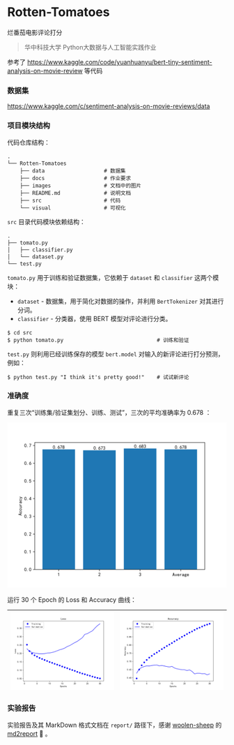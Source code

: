 # Rotten-Tomatoes

烂番茄电影评论打分

> 华中科技大学 Python大数据与人工智能实践作业

参考了 https://www.kaggle.com/code/yuanhuanyu/bert-tiny-sentiment-analysis-on-movie-review 等代码

### 数据集

https://www.kaggle.com/c/sentiment-analysis-on-movie-reviews/data

### 项目模块结构

代码仓库结构：

```plain
.
└── Rotten-Tomatoes
    ├── data                   # 数据集
    ├── docs                   # 作业要求
    ├── images                 # 文档中的图片
    ├── README.md              # 说明文档
    ├── src                    # 代码
    └── visual                 # 可视化
```

`src` 目录代码模块依赖结构：

```plain
.
├── tomato.py
│   ├── classifier.py
│   └── dataset.py
└── test.py
```

`tomato.py` 用于训练和验证数据集，它依赖于 `dataset` 和 `classifier` 这两个模块：
- `dataset` - 数据集，用于简化对数据的操作，并利用 `BertTokenizer` 对其进行分词。
- `classifier` - 分类器，使用 BERT 模型对评论进行分类。

```console
$ cd src
$ python tomato.py                              # 训练和验证
```

`test.py` 则利用已经训练保存的模型 `bert.model`  对输入的新评论进行打分预测，例如：

```console
$ python test.py "I think it's pretty good!"    # 试试新评论
```

### 准确度

重复三次“训练集/验证集划分、训练、测试”，三次的平均准确率为 0.678 ：

![bar](images/bar.png)

运行 30 个 Epoch 的 Loss 和 Accuracy 曲线：

![Loss](images/Loss.png) | ![Accuracy](images/Accuracy.png)
--- | ---

### 实验报告

实验报告及其 MarkDown 格式文档在 `report/` 路径下，感谢 [woolen-sheep](https://github.com/woolen-sheep) 的 [md2report](https://github.com/woolen-sheep) 🙏 。

